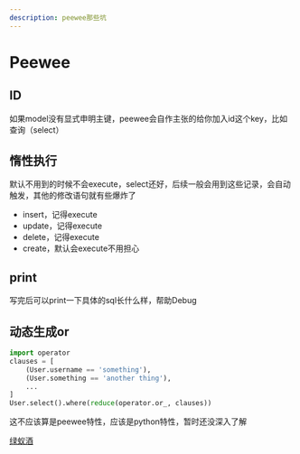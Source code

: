 ```yaml
---
description: peewee那些坑
---
```


# Peewee

## ID

如果model没有显式申明主键，peewee会自作主张的给你加入id这个key，比如查询（select）

## 惰性执行

默认不用到的时候不会execute，select还好，后续一般会用到这些记录，会自动触发，其他的修改语句就有些爆炸了

* insert，记得execute
* update，记得execute
* delete，记得execute
* create，默认会execute不用担心

## print

写完后可以print一下具体的sql长什么样，帮助Debug

## 动态生成or

```python
import operator
clauses = [
    (User.username == 'something'),
    (User.something == 'another thing'),
    ...
]
User.select().where(reduce(operator.or_, clauses))
```

这不应该算是peewee特性，应该是python特性，暂时还没深入了解

[绿蚁酒](https://stackoverflow.com/questions/22238194/python-peewee-dynamically-or-clauses)




